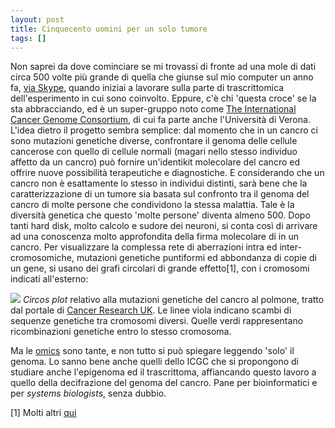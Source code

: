 ```yaml
---
layout: post
title: Cinquecento uomini per un solo tumore
tags: []
---
```


Non saprei da dove cominciare se mi trovassi di fronte ad una mole di dati circa 500 volte più grande di quella che giunse sul mio computer un anno fa, [via Skype](http://www.galileonet.it/postdoc/article/129/welcome-to-transcriptomics), quando iniziai a lavorare sulla parte di trascrittomica dell'esperimento in cui sono coinvolto.
Eppure, c'è chi 'questa croce' se la sta abbracciando, ed è un super-gruppo noto come [The International Cancer Genome Consortium](http://www.icgc.org), di cui fa parte anche l'Università di Verona.
L'idea dietro il progetto sembra semplice: dal momento che in un cancro ci sono mutazioni genetiche diverse, confrontare il genoma delle cellule cancerose con quello di cellule normali (magari nello stesso individuo affetto da un cancro) può fornire un'identikit molecolare del cancro ed offrire nuove possibilità terapeutiche e diagnostiche. E considerando che un cancro non è esattamente lo stesso in individui distinti, sarà bene che la caratterizzazione di un tumore sia basata sul confronto tra il genoma del cancro di molte persone che condividono la stessa malattia. Tale è la diversità genetica che questo 'molte persone' diventa almeno 500. Dopo tanti hard disk, molto calcolo e sudore dei neuroni, si conta così di arrivare ad una conoscenza molto approfondita della firma molecolare di in un cancro. Per visualizzare la complessa rete di aberrazioni intra ed inter-cromosomiche, mutazioni genetiche puntiformi ed abbondanza di copie di un gene, si usano dei grafi circolari di grande effetto[1], con i cromosomi indicati all'esterno:

![](http://www.galileonet.it/postdoc/images/38.jpg)
*Circos plot* relativo alla mutazioni genetiche del cancro al polmone, tratto dal portale di [Cancer Research UK](http://scienceblog.cancerresearchuk.org/2009/12/16/skin-and-lung-cancer-genomes-are-truly-groundbreaking/). Le linee viola indicano scambi di sequenze genetiche tra cromosomi diversi. Quelle verdi rappresentano ricombinazioni genetiche entro lo stesso cromosoma.

Ma le [omics](http://www.galileonet.it/postdoc/?c=Omics) sono tante, e non tutto si può spiegare leggendo 'solo' il genoma. Lo sanno bene anche quelli dello ICGC che si propongono di studiare anche l'epigenoma ed il trascrittoma, affiancando questo lavoro a quello della decifrazione del genoma del cancro. Pane per bioinformatici e per *systems biologists*, senza dubbio.

[1] Molti altri [qui](http://mkweb.bcgsc.ca/circos/images/samples/)
